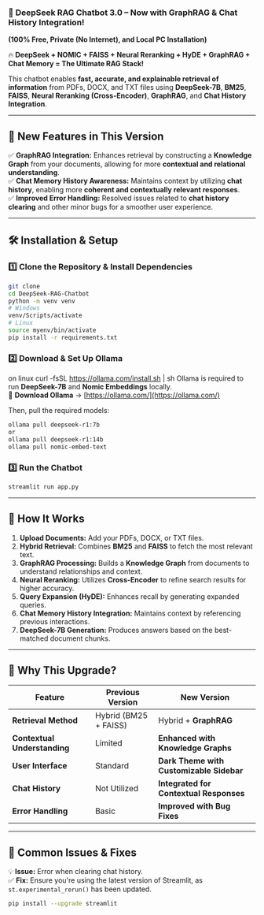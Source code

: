 ### 🚀 **DeepSeek RAG Chatbot 3.0 – Now with GraphRAG & Chat History Integration!**  
**(100% Free, Private (No Internet), and Local PC Installation)**  


🔥 **DeepSeek + NOMIC + FAISS + Neural Reranking + HyDE + GraphRAG + Chat Memory = The Ultimate RAG Stack!**  

This chatbot enables **fast, accurate, and explainable retrieval of information** from PDFs, DOCX, and TXT files using **DeepSeek-7B**, **BM25**, **FAISS**, **Neural Reranking (Cross-Encoder)**, **GraphRAG**, and **Chat History Integration**.  

---

## **🔹 New Features in This Version**
✅ **GraphRAG Integration:** Enhances retrieval by constructing a **Knowledge Graph** from your documents, allowing for more **contextual and relational understanding**.  
✅ **Chat Memory History Awareness:** Maintains context by utilizing **chat history**, enabling more **coherent and contextually relevant responses**.  
✅ **Improved Error Handling:** Resolved issues related to **chat history clearing** and other minor bugs for a smoother user experience.  

---

## **🛠️ Installation & Setup**
### **1️⃣ Clone the Repository & Install Dependencies**
```bash
git clone 
cd DeepSeek-RAG-Chatbot
python -m venv venv
# Windows
venv/Scripts/activate
# Linux 
source myenv/bin/activate
pip install -r requirements.txt
```

### **2️⃣ Download & Set Up Ollama**
on linux curl -fsSL https://ollama.com/install.sh | sh
Ollama is required to run **DeepSeek-7B** and **Nomic Embeddings** locally.  
🔗 **Download Ollama** → [https://ollama.com/](https://ollama.com/)  

Then, pull the required models:
```bash
ollama pull deepseek-r1:7b
or
ollama pull deepseek-r1:14b
ollama pull nomic-embed-text
```

### **3️⃣ Run the Chatbot**
```bash
streamlit run app.py
```
---

## **📌 How It Works**
1. **Upload Documents:** Add your PDFs, DOCX, or TXT files.  
2. **Hybrid Retrieval:** Combines **BM25** and **FAISS** to fetch the most relevant text.  
3. **GraphRAG Processing:** Builds a **Knowledge Graph** from documents to understand relationships and context.  
4. **Neural Reranking:** Utilizes **Cross-Encoder** to refine search results for higher accuracy.  
5. **Query Expansion (HyDE):** Enhances recall by generating expanded queries.  
6. **Chat Memory History Integration:** Maintains context by referencing previous interactions.  
7. **DeepSeek-7B Generation:** Produces answers based on the best-matched document chunks.  

---

## **🔹 Why This Upgrade?**
| Feature | Previous Version | New Version |
|---------|------------------|-------------|
| **Retrieval Method** | Hybrid (BM25 + FAISS) | Hybrid + **GraphRAG** |
| **Contextual Understanding** | Limited | **Enhanced with Knowledge Graphs** |
| **User Interface** | Standard | **Dark Theme with Customizable Sidebar** |
| **Chat History** | Not Utilized | **Integrated for Contextual Responses** |
| **Error Handling** | Basic | **Improved with Bug Fixes** |

---

## **📌 Common Issues & Fixes**
💡 **Issue:** Error when clearing chat history.  
✅ **Fix:** Ensure you're using the latest version of Streamlit, as `st.experimental_rerun()` has been updated.  
```bash
pip install --upgrade streamlit
```